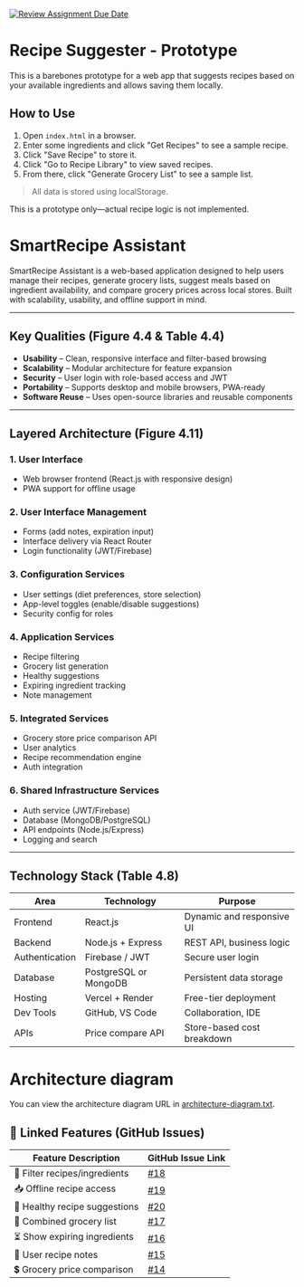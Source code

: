 [![Review Assignment Due Date](https://classroom.github.com/assets/deadline-readme-button-22041afd0340ce965d47ae6ef1cefeee28c7c493a6346c4f15d667ab976d596c.svg)](https://classroom.github.com/a/V0iccz-y)

# Recipe Suggester - Prototype

This is a barebones prototype for a web app that suggests recipes based on your available ingredients and allows saving them locally.

## How to Use

1. Open `index.html` in a browser.
2. Enter some ingredients and click "Get Recipes" to see a sample recipe.
3. Click "Save Recipe" to store it.
4. Click "Go to Recipe Library" to view saved recipes.
5. From there, click "Generate Grocery List" to see a sample list.

> All data is stored using localStorage.

This is a prototype only—actual recipe logic is not implemented.





# SmartRecipe Assistant

SmartRecipe Assistant is a web-based application designed to help users manage their recipes, generate grocery lists, suggest meals based on ingredient availability, and compare grocery prices across local stores. Built with scalability, usability, and offline support in mind.

---

## Key Qualities (Figure 4.4 & Table 4.4)

- **Usability** – Clean, responsive interface and filter-based browsing
- **Scalability** – Modular architecture for feature expansion
- **Security** – User login with role-based access and JWT
- **Portability** – Supports desktop and mobile browsers, PWA-ready
- **Software Reuse** – Uses open-source libraries and reusable components

---

## Layered Architecture (Figure 4.11)

### 1. **User Interface**
- Web browser frontend (React.js with responsive design)
- PWA support for offline usage

### 2. **User Interface Management**
- Forms (add notes, expiration input)
- Interface delivery via React Router
- Login functionality (JWT/Firebase)

### 3. **Configuration Services**
- User settings (diet preferences, store selection)
- App-level toggles (enable/disable suggestions)
- Security config for roles

### 4. **Application Services**
- Recipe filtering  
- Grocery list generation  
- Healthy suggestions  
- Expiring ingredient tracking  
- Note management

### 5. **Integrated Services**
- Grocery store price comparison API  
- User analytics  
- Recipe recommendation engine  
- Auth integration

### 6. **Shared Infrastructure Services**
- Auth service (JWT/Firebase)  
- Database (MongoDB/PostgreSQL)  
- API endpoints (Node.js/Express)  
- Logging and search  


---

## Technology Stack (Table 4.8)

| Area              | Technology           | Purpose                              |
|-------------------|----------------------|--------------------------------------|
| Frontend          | React.js             | Dynamic and responsive UI            |
| Backend           | Node.js + Express    | REST API, business logic             |
| Authentication    | Firebase / JWT       | Secure user login                    |
| Database          | PostgreSQL or MongoDB| Persistent data storage              |
| Hosting           | Vercel + Render      | Free-tier deployment                 |
| Dev Tools         | GitHub, VS Code      | Collaboration, IDE                   |
| APIs              | Price compare API    | Store-based cost breakdown           |


# Architecture diagram
 You can view the architecture diagram URL in [architecture-diagram.txt](./architecture-diagram.txt).

## 🧩 Linked Features (GitHub Issues)

| Feature Description | GitHub Issue Link |
|---------------------|------------------|
| 🔎 Filter recipes/ingredients | [#18](https://github.com/CSCI-40500-Summer-2025/Project-3/issues/18) |
| 📥 Offline recipe access | [#19](https://github.com/CSCI-40500-Summer-2025/Project-3/issues/19) |
| 🥗 Healthy recipe suggestions | [#20](https://github.com/CSCI-40500-Summer-2025/Project-3/issues/20) |
| 🛒 Combined grocery list | [#17](https://github.com/CSCI-40500-Summer-2025/Project-3/issues/17) |
| ⏳ Show expiring ingredients | [#16](https://github.com/CSCI-40500-Summer-2025/Project-3/issues/16) |
| 📝 User recipe notes | [#15](https://github.com/CSCI-40500-Summer-2025/Project-3/issues/15) |
| 💲 Grocery price comparison | [#14](https://github.com/CSCI-40500-Summer-2025/Project-3/issues/14) |
